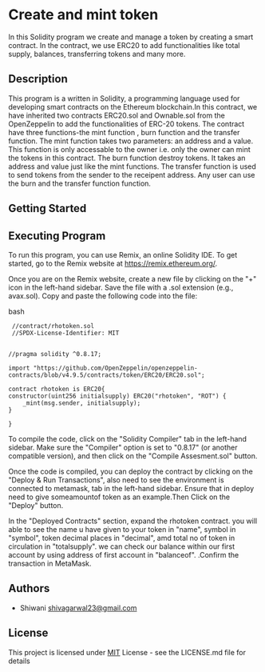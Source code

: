 # Create and mint token

In this Solidity program  we create and manage a token by creating a smart contract. In the contract, we use ERC20 to add functionalities like total supply, balances, transferring tokens and many more.

## Description

This program is a written in Solidity, a programming language used for developing smart contracts on the Ethereum blockchain.In this contract, we have inherited two contracts ERC20.sol and Ownable.sol from the OpenZeppelin to add the functionalities of ERC-20 tokens. The contract have three functions-the mint function , burn function and the transfer function. The mint function takes two parameters: an address and a value. This function is only accessable to the owner i.e. only the owner can mint the tokens in this contract. The burn function destroy tokens. It takes an address and value just like the mint functions. The transfer function is used to send tokens from the sender to the receipent address. Any user can use the burn and the transfer function function.

## Getting Started
## Executing Program
To run this program, you can use Remix, an online Solidity IDE. To get started, go to the Remix website at https://remix.ethereum.org/.

Once you are on the Remix website, create a new file by clicking on the "+" icon in the left-hand sidebar. Save the file with a .sol extension (e.g., avax.sol). Copy and paste the following code into the file:




bash

     //contract/rhotoken.sol
     //SPDX-License-Identifier: MIT


    //pragma solidity ^0.8.17;

    import "https://github.com/OpenZeppelin/openzeppelin-contracts/blob/v4.9.5/contracts/token/ERC20/ERC20.sol";

    contract rhotoken is ERC20{
    constructor(uint256 initialsupply) ERC20("rhotoken", "ROT") {
        _mint(msg.sender, initialsupply);
    }

    }

To compile the code, click on the "Solidity Compiler" tab in the left-hand sidebar. Make sure the "Compiler" option is set to "0.8.17" (or another compatible version), and then click on the "Compile Assesment.sol" button.

Once the code is compiled, you can deploy the contract by clicking on the "Deploy & Run Transactions", also need to see the environment is connected to metamask, tab in the left-hand sidebar. Ensure that in deploy need to give someamountof token as an example.Then 
Click on the "Deploy" button.

In the "Deployed Contracts" section, expand the rhotoken contract. you will able to see the name u have given to your token in "name", symbol in "symbol", token decimal places in "decimal", amd total no of token in circulation in "totalsupply". we can check our balance within our first account by using address of first account in "balanceof". 
.Confirm the transaction in MetaMask.







## Authors

- Shiwani
shivagarwal23@gmail.com



## License

This project is licensed under [MIT](https://choosealicense.com/licenses/mit/) License - see the LICENSE.md file for details
